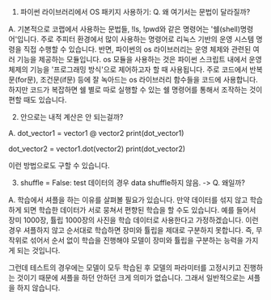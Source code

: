 1. 파이썬 라이브러리에서 OS 패키지 사용하기: Q. 왜 여기서는 문법이 달라질까?

A. 기본적으로 코랩에서 사용하는 문법들, !ls, !pwd와 같은 명령어는 '쉘(shell)명령어'입니다. 주로 주피터 환경에서 많이 사용하는 명령어로 리눅스 기반의 운영 시스템 명령을 직접 수행할 수 있습니다. 
   반면, 파이썬의 os 라이브러리는 운영 체제와 관련된 여러 기능을 제공하는 모듈입니다. os 모듈을 사용하는 것은 파이썬 스크립트 내에서 운영 체제의 기능을 '프로그래밍 방식'으로 제어하고자 할 때 사용됩니다.
   주로 코드에서 반복문(for문), 조건문(if문) 등에 잘 녹아드는 os 라이브러리 함수들을 코드에 사용합니다. 
   하지만 코드가 복잡하면 쉘 별로 따로 실행할 수 있는 쉘 명령어를 통해서 조작하는 것이 편할 때도 있습니다.




2. 안으로는 내적 계산은 안 되는걸까?

A. dot_vector1 = vector1 @ vector2
   print(dot_vector1)

   dot_vector2 = vector1.dot(vector2)
   print(dot_vector2)

   이런 방법으로도 구할 수 있습니다.




3. shuffle = False: test 데이터의 경우 data shuffle하지 않음. -> Q. 왜일까?

A. 학습에서 셔플을 하는 이유를 살펴볼 필요가 있습니다. 만약 데이터를 섞지 않고 학습하게 되면 학습한 데이터가 서로 뭉쳐서 편향된 학습을 할 수도 있습니다. 
   예를 들어서 장미 1000장, 튤립 1000장의 사진을 학습 데이터로 사용한다고 가정하겠습니다. 이런 경우 셔플하지 않고 순서대로 학습하면 장미와 튤립을 제대로 구분하지 못합니다.
   즉, 무작위로 섞어서 순서 없이 학습을 진행해야 모델이 장미와 튤립을 구분하는 능력을 가지게 되는 것입니다.

   그런데 테스트의 경우에는 모델이 모두 학습된 후 모델의 파라미터를 고정시키고 진행하는 것이기 때문에 셔플을 하던 안하던 크게 의미가 없습니다. 그래서 일반적으로는 셔플을 하지 않습니다.



